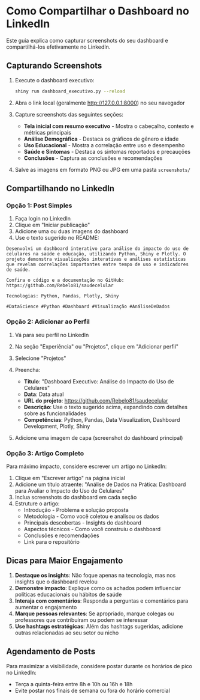 # Como Compartilhar o Dashboard no LinkedIn

Este guia explica como capturar screenshots do seu dashboard e compartilhá-los efetivamente no LinkedIn.

## Capturando Screenshots

1. Execute o dashboard executivo:
   ```bash
   shiny run dashboard_executivo.py --reload
   ```

2. Abra o link local (geralmente http://127.0.0.1:8000) no seu navegador

3. Capture screenshots das seguintes seções:
   - **Tela inicial com resumo executivo** - Mostra o cabeçalho, contexto e métricas principais
   - **Análise Demográfica** - Destaca os gráficos de gênero e idade
   - **Uso Educacional** - Mostra a correlação entre uso e desempenho
   - **Saúde e Sintomas** - Destaca os sintomas reportados e precauções
   - **Conclusões** - Captura as conclusões e recomendações

4. Salve as imagens em formato PNG ou JPG em uma pasta `screenshots/`

## Compartilhando no LinkedIn

### Opção 1: Post Simples

1. Faça login no LinkedIn
2. Clique em "Iniciar publicação"
3. Adicione uma ou duas imagens do dashboard
4. Use o texto sugerido no README:

```
Desenvolvi um dashboard interativo para análise do impacto do uso de celulares na saúde e educação, utilizando Python, Shiny e Plotly. O projeto demonstra visualizações interativas e análises estatísticas que revelam correlações importantes entre tempo de uso e indicadores de saúde.

Confira o código e a documentação no GitHub: https://github.com/Rebelo81/saudecelular

Tecnologias: Python, Pandas, Plotly, Shiny

#DataScience #Python #Dashboard #Visualização #AnáliseDeDados
```

### Opção 2: Adicionar ao Perfil

1. Vá para seu perfil no LinkedIn
2. Na seção "Experiência" ou "Projetos", clique em "Adicionar perfil"
3. Selecione "Projetos"
4. Preencha:
   - **Título**: "Dashboard Executivo: Análise do Impacto do Uso de Celulares"
   - **Data**: Data atual
   - **URL do projeto**: https://github.com/Rebelo81/saudecelular
   - **Descrição**: Use o texto sugerido acima, expandindo com detalhes sobre as funcionalidades
   - **Competências**: Python, Pandas, Data Visualization, Dashboard Development, Plotly, Shiny

5. Adicione uma imagem de capa (screenshot do dashboard principal)

### Opção 3: Artigo Completo

Para máximo impacto, considere escrever um artigo no LinkedIn:

1. Clique em "Escrever artigo" na página inicial
2. Adicione um título atraente: "Análise de Dados na Prática: Dashboard para Avaliar o Impacto do Uso de Celulares"
3. Inclua screenshots do dashboard em cada seção
4. Estruture o artigo:
   - Introdução - Problema e solução proposta
   - Metodologia - Como você coletou e analisou os dados
   - Principais descobertas - Insights do dashboard
   - Aspectos técnicos - Como você construiu o dashboard
   - Conclusões e recomendações
   - Link para o repositório

## Dicas para Maior Engajamento

1. **Destaque os insights**: Não foque apenas na tecnologia, mas nos insights que o dashboard revelou
2. **Demonstre impacto**: Explique como os achados podem influenciar políticas educacionais ou hábitos de saúde
3. **Interaja com comentários**: Responda a perguntas e comentários para aumentar o engajamento
4. **Marque pessoas relevantes**: Se apropriado, marque colegas ou professores que contribuíram ou podem se interessar
5. **Use hashtags estratégicas**: Além das hashtags sugeridas, adicione outras relacionadas ao seu setor ou nicho

## Agendamento de Posts

Para maximizar a visibilidade, considere postar durante os horários de pico no LinkedIn:
- Terça a quinta-feira entre 8h e 10h ou 16h e 18h
- Evite postar nos finais de semana ou fora do horário comercial 